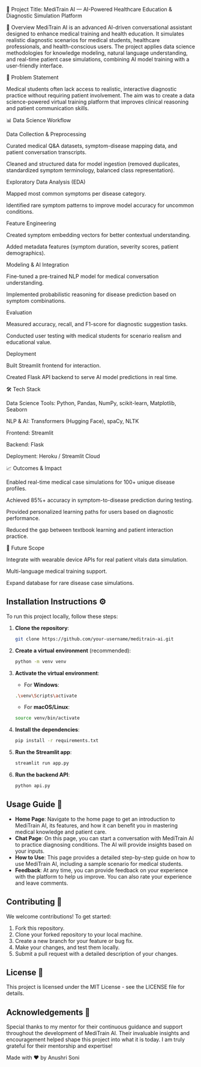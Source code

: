 📌 Project Title: MediTrain AI — AI-Powered Healthcare Education & Diagnostic Simulation Platform

📝 Overview
MediTrain AI is an advanced AI-driven conversational assistant designed to enhance medical training and health education. It simulates realistic diagnostic scenarios for medical students, healthcare professionals, and health-conscious users.
The project applies data science methodologies for knowledge modeling, natural language understanding, and real-time patient case simulations, combining AI model training with a user-friendly interface.

🎯 Problem Statement

Medical students often lack access to realistic, interactive diagnostic practice without requiring patient involvement. The aim was to create a data science-powered virtual training platform that improves clinical reasoning and patient communication skills.

📊 Data Science Workflow

Data Collection & Preprocessing

Curated medical Q&A datasets, symptom-disease mapping data, and patient conversation transcripts.

Cleaned and structured data for model ingestion (removed duplicates, standardized symptom terminology, balanced class representation).

Exploratory Data Analysis (EDA)

Mapped most common symptoms per disease category.

Identified rare symptom patterns to improve model accuracy for uncommon conditions.

Feature Engineering

Created symptom embedding vectors for better contextual understanding.

Added metadata features (symptom duration, severity scores, patient demographics).

Modeling & AI Integration

Fine-tuned a pre-trained NLP model for medical conversation understanding.

Implemented probabilistic reasoning for disease prediction based on symptom combinations.

Evaluation

Measured accuracy, recall, and F1-score for diagnostic suggestion tasks.

Conducted user testing with medical students for scenario realism and educational value.

Deployment

Built Streamlit frontend for interaction.

Created Flask API backend to serve AI model predictions in real time.

🛠️ Tech Stack

Data Science Tools: Python, Pandas, NumPy, scikit-learn, Matplotlib, Seaborn

NLP & AI: Transformers (Hugging Face), spaCy, NLTK

Frontend: Streamlit

Backend: Flask

Deployment: Heroku / Streamlit Cloud

📈 Outcomes & Impact

Enabled real-time medical case simulations for 100+ unique disease profiles.

Achieved 85%+ accuracy in symptom-to-disease prediction during testing.

Provided personalized learning paths for users based on diagnostic performance.

Reduced the gap between textbook learning and patient interaction practice.

🚀 Future Scope

Integrate with wearable device APIs for real patient vitals data simulation.

Multi-language medical training support.

Expand database for rare disease case simulations.
## Installation Instructions ⚙️
To run this project locally, follow these steps:

1. **Clone the repository**:

    ```bash
    git clone https://github.com/your-username/meditrain-ai.git
    ```

2. **Create a virtual environment** (recommended):

    ```bash
    python -m venv venv
    ```

3. **Activate the virtual environment**:

    - For **Windows**:

    ```bash
    .\venv\Scripts\activate
    ```

    - For **macOS/Linux**:

    ```bash
    source venv/bin/activate
    ```

4. **Install the dependencies**:

    ```bash
    pip install -r requirements.txt
    ```

5. **Run the Streamlit app**:

    ```bash
    streamlit run app.py
    ```

6. **Run the backend API**:

    ```bash
    python api.py
    ```


## Usage Guide 📝
- **Home Page**: Navigate to the home page to get an introduction to MediTrain AI, its features, and how it can benefit you in mastering medical knowledge and patient care.
- **Chat Page**: On this page, you can start a conversation with MediTrain AI to practice diagnosing conditions. The AI will provide insights based on your inputs.
- **How to Use**: This page provides a detailed step-by-step guide on how to use MediTrain AI, including a sample scenario for medical students.
- **Feedback**: At any time, you can provide feedback on your experience with the platform to help us improve. You can also rate your experience and leave comments.

## Contributing 🤝
We welcome contributions! To get started:

1. Fork this repository.
2. Clone your forked repository to your local machine.
3. Create a new branch for your feature or bug fix.
4. Make your changes, and test them locally.
5. Submit a pull request with a detailed description of your changes.

## License 📄
This project is licensed under the MIT License - see the LICENSE file for details.

## Acknowledgements 🙏
Special thanks to my mentor for their continuous guidance and support throughout the development of MediTrain AI. Their invaluable insights and encouragement helped shape this project into what it is today. I am truly grateful for their mentorship and expertise!

Made with ❤️ by Anushri Soni
